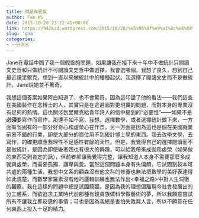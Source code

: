 ```yaml
---
title: 問題與答案
author: Fan Wu
date: 2015-10-28 23:22:45+00:00
link: https://942kid.wordpress.com/2015/10/28/%e5%95%8f%e9%a1%8c%e8%88%87%e7%ad%94%e6%a1%88/
slug: 'qna'
categories:
- 一分流水
---
```


Jane在電話中問了我一個假設的問題，如果讓我在接下來十年中不做統計只閱讀文史哲和只做統計不可閱讀文史哲中做選擇，我會選哪個。我想了良久，想到自己最近讀里爾克，想到一直以來做統計中的種種起伏。我選擇了閱讀文史而不是做統計。Jane說她並不驚奇。

我想這個答案如果阿白知道了，也不會驚奇，因為這印證了他的看法——我們這些在美國裝作在念博士的人，其實只是在逃避面對更現實的問題，而對本身的專業沒有足夠的熱情。這也關涉到里爾克給青年詩人的信中提到的“必要性”——如果不是**必須**要寫作而寫作，那還不如不寫。我想，選擇數學，或者選擇統計做下來，一方面有我固有的一部分好奇心和虛榮心在作祟，另一方面是因為這也是個在美國就業前景不錯的行業，即使大部分的崗位用不到統計博士學的東西。我去改學文學，去寫作，的確更順應我理性不足感性有餘的天性。但是，我覺得自己的選擇閱讀而不是做統計，是因為即使後者我也有很大的興趣，可以給我帶來成就和虛榮（如果做的東西受到肯定的話），但前者卻讓我覺得完整，讓我知道人本身不需要那麼多成就與虛榮，而需要孤獨、謙卑與愛。當然這個問題本身有失偏頗，它試圖割裂本可共處的兩種生活。我想中文系的顧森沒有他文科的修養也無法把數學的美好表達得如此清楚，而數學家羅素沒有他的邏輯訓練也無法作出<幸福之路>中對人生洞徹的觀察。我在這樣的問題中總是試圖騎牆，是因為我的理想偏離現今社會發展出的分工體系，而欲追求工業時代前那種有錢貴族做科學做藝術的夢，所以我願意嘗試所有不讓我立即反感的事情；可也是因為我總是害怕失敗與人言，所以不願意在任何東西上投入十足的精力。

